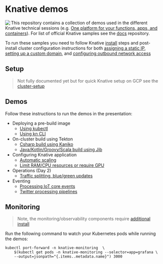 # Knative demos

<img src ="./images/logo.png" align="left" />

This repository contains a collection of demos used in the different Knative technical sessions (e.g. [One platform for your functions, apps, and containers](https://www.youtube.com/watch?v=F4_2gxTtLaQ)). For list of official Knative samples see the [docs](https://github.com/knative/docs/tree/master/eventing/samples) repository.

To run these samples you need to follow Knative [install](https://github.com/knative/docs/tree/master/install) steps and post-install cluster configuration instructions for both [assigning a static IP](https://github.com/knative/docs/blob/master/serving/gke-assigning-static-ip-address.md), [setting up a custom domain](https://github.com/knative/docs/blob/master/serving/using-a-custom-domain.md), and [configuring outbound network access](https://github.com/knative/docs/blob/master/docs/serving/outbound-network-access.md)

## Setup

> Not fully documented yet but for quick Knative setup on GCP see the [cluster-setup](cluster-setup/)

## Demos

Follow these instructions to run the demos in the presentation:

* Deploying a pre-build image
  * [Using kubectl](simple-kubectl-deploy/)
  * [Using kn CLI](kn-cli-deploy/)
* On-cluster build using Tekton
  * [Csharp build using Kaniko](tekton-kaniko-build/)
  * [Java/Kotlin/Groovy/Scala build using Jib](tekton-jib-build/)
* Configuring Knative application
  * [Automatic scaling](autoscaling/)
  * [Limit RAM/CPU resources or require GPU](container-resource/)
* Operations (Day 2)
  * [Traffic splitting, blue/green updates](traffic-splitting/)
* Eventing
  * [Processing IoT core events](eventing-iot/)
  * [Twitter processing pipelines](eventing-twitter/)

## Monitoring

> Note, the monitoring/observability components require [additional install](https://github.com/knative/docs/blob/master/serving/installing-logging-metrics-traces.md)

Run the following command to watch your Kubernetes pods while running the demos:

```shell
kubectl port-forward -n knative-monitoring  \
    $(kubectl get pods -n knative-monitoring --selector=app=grafana \
    --output=jsonpath="{.items..metadata.name}") 3000
```
